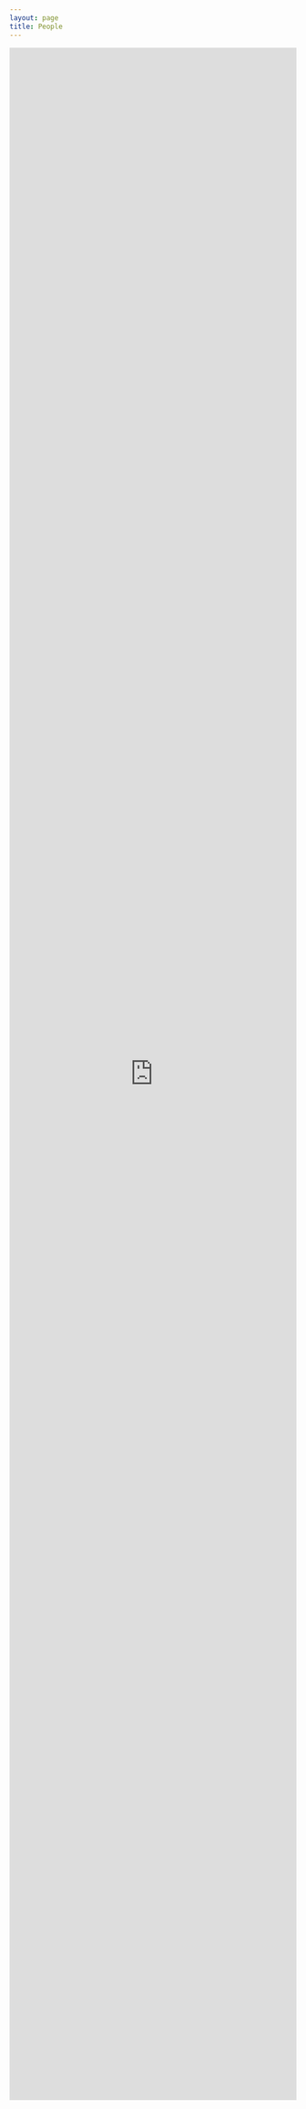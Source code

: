 ```yaml
---
layout: page
title: People
---
```


<div class="center"><iframe src="https://www.facebook.com/plugins/post.php?href=https%3A%2F%2Fwww.facebook.com%2FDataScience8%2Fposts%2F988752244549109%3A0&width=500" style="width: 100%; height:90vh; border:none;overflow:scroll;margin:auto;" scrolling="yes" frameborder="0" allowTransparency="true"></iframe></div>
